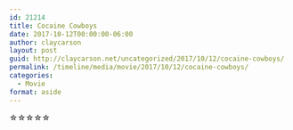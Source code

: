 ```yaml
---
id: 21214
title: Cocaine Cowboys
date: 2017-10-12T00:00:00-06:00
author: claycarson
layout: post
guid: http://claycarson.net/uncategorized/2017/10/12/cocaine-cowboys/
permalink: /timeline/media/movie/2017/10/12/cocaine-cowboys/
categories:
  - Movie
format: aside
---
```

<div class="media-details"></div>

<div class="media-creator"></div>

<div class="media-rating">☆☆☆☆☆</div>